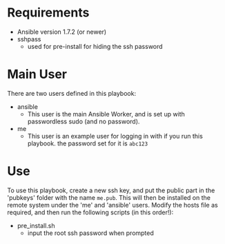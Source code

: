 # Requirements

- Ansible version 1.7.2 (or newer)
- sshpass
  - used for pre-install for hiding the ssh password

# Main User

There are two  users defined in this playbook:

- ansible
  - This user is the main Ansible Worker, and is set up with passwordless sudo
    (and no password).
- me
  - This user is an example user for logging in with if you run this playbook.
    the password set for it is `abc123`

# Use

To use this playbook, create a new ssh key, and put the public part in the
'pubkeys' folder with the name `me.pub`. This will then be installed on the
remote system under the 'me' and 'ansible' users. Modify the hosts file as
required, and then run the following scripts (in this order!):

- pre_install.sh
  - input the root ssh password when prompted
